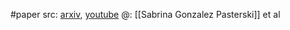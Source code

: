 #paper 
src: [arxiv](https://arxiv.org/abs/2111.11392), [youtube](https://www.youtube.com/watch?v=bjjT9IZWF2s) 
@: [[Sabrina Gonzalez Pasterski]] et al
